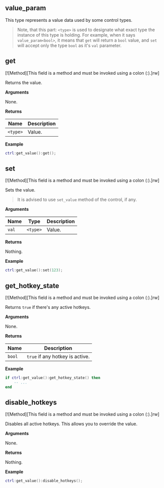 ## value_param

This type represents a value data used by some control types.

> Note, that this part: `<type>` is used to designate what exact type the instance of this type is holding. For example, when it says `value_param<bool>`, it means that `get` will return a `bool` value, and `set` will accept only the type `bool` as it's `val` parameter.

## get

[![Method][This field is a method and must be invoked using a colon (:).]rw]

Returns the value.

**Arguments**

None.

**Returns**

| Name | Description |
| ---- | ----------- |
| `<type>` | Value. |

**Example**

```lua
ctrl:get_value():get();
```

## set

[![Method][This field is a method and must be invoked using a colon (:).]rw]

Sets the value.

> It is advised to use `set_value` method of the control, if any.

**Arguments**

| Name | Type | Description |
| ---- | ---- | ----------- |
| `val` | `<type>` | Value. |

**Returns**

Nothing.

**Example**

```lua
ctrl:get_value():set(123);
```

## get_hotkey_state

[![Method][This field is a method and must be invoked using a colon (:).]rw]

Returns `true` if there's any active hotkeys.

**Arguments**

None.

**Returns**

| Name | Description |
| ---- | ----------- |
| `bool` | `true` if any hotkey is active. |

**Example**

```lua
if ctrl:get_value():get_hotkey_state() then
    -- ...
end
```

## disable_hotkeys

[![Method][This field is a method and must be invoked using a colon (:).]rw]

Disables all active hotkeys. This allows you to override the value.

**Arguments**

None.

**Returns**

Nothing.

**Example**

```lua
ctrl:get_value():disable_hotkeys();
```